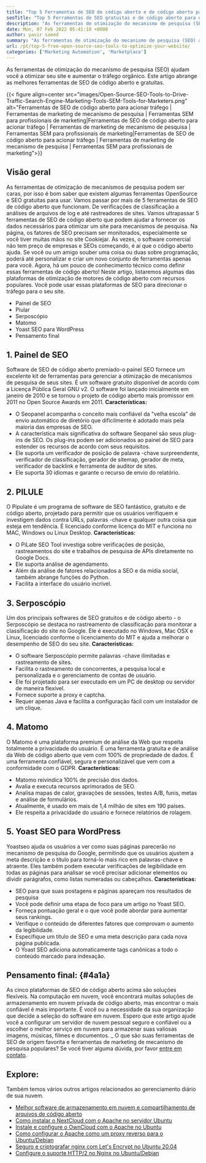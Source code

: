 ```yaml
---
title: "Top 5 Ferramentas de SEO de código aberto e de código aberto para otimizar seu site '" 
seoTitle: "Top 5 Ferramentas de SEO gratuitas e de código aberto para otimizar seu site" 
description: "As ferramentas de otimização do mecanismo de pesquisa (SEO) ajudam você a otimizar seu site e aumentar o tráfego orgânico. Este artigo abrange ferramentas populares de SEO de código aberto." 
date: Mon, 07 Feb 2022 05:41:10 +0000
author: yasir saeed
summary: "As ferramentas de otimização do mecanismo de pesquisa (SEO) ajudam você a otimizar seu site e aumentar o tráfego orgânico. Este artigo abrange as melhores ferramentas de SEO de código aberto e gratuitas." 
url: /pt/top-5-free-open-source-seo-tools-to-optimize-your-website/
categories: ['Marketing Automation', 'Marketplace']
---
```


As ferramentas de otimização do mecanismo de pesquisa (SEO) ajudam você a otimizar seu site e aumentar o tráfego orgânico. Este artigo abrange as melhores ferramentas de SEO de código aberto e gratuitas.

{{< figure align=center src="images/Open-Source-SEO-Tools-to-Drive-Traffic-Search-Engine-Marketing-Tools-SEM-Tools-for-Marketers.png" alt="Ferramentas de SEO de código aberto para acionar tráfego | Ferramentas de marketing de mecanismo de pesquisa | Ferramentas SEM para profissionais de marketing|Ferramentas de SEO de código aberto para acionar tráfego | Ferramentas de marketing de mecanismo de pesquisa | Ferramentas SEM para profissionais de marketing|Ferramentas de SEO de código aberto para acionar tráfego | Ferramentas de marketing de mecanismo de pesquisa | Ferramentas SEM para profissionais de marketing">}}


## **Visão geral**
As ferramentas de otimização de mecanismos de pesquisa podem ser caras, por isso é bom saber que existem algumas ferramentas OpenSource e SEO gratuitas para usar. Vamos passar por mais de 5 ferramentas de SEO de código aberto que funcionam. De verificações de classificação a análises de arquivos de log e até rastreadores de sites. Vamos ultrapassar 5 ferramentas de SEO de código aberto que podem ajudar a fornecer os dados necessários para otimizar um site para mecanismos de pesquisa.
Na página, os fatores de SEO precisam ser monitorados, especialmente se você tiver muitas mãos no site Cookiejar. Às vezes, o software comercial não tem preço de empresas e SEOs começando, é aí que o código aberto ajuda. Se você ou um amigo souber uma coisa ou duas sobre programação, poderá até personalizar e criar um novo conjunto de ferramentas apenas para você. Agora, há um pouco de conhecimento técnico como definir essas ferramentas de código aberto!
Neste artigo, listaremos algumas das plataformas de otimização de motores de código aberto com recursos populares. Você pode usar essas plataformas de SEO para direcionar o tráfego para o seu site.
  * Painel de SEO
  * Piular
  * Serposcópio
  * Matomo
  * Yoast SEO para WordPress
  * Pensamento final

## 1. Painel de SEO
Software de SEO de código aberto premiado-o painel SEO fornece um excelente kit de ferramentas para gerenciar a otimização de mecanismos de pesquisa de seus sites. É um software gratuito disponível de acordo com a Licença Pública Geral GNU v2. O software foi lançado inicialmente em janeiro de 2010 e se tornou o projeto de código aberto mais promissor em 2011 no Open Source Awards em 2011.
**Características:**
  * O Seopanel acompanha o conceito mais confiável da "velha escola" de envio automático de diretório que dificilmente é adotado mais pela maioria das empresas de SEO.
  * A característica mais significativa do software Seopanel são seus plug-ins de SEO. Os plug-ins podem ser adicionados ao painel de SEO para estender os recursos de acordo com seus requisitos.
  * Ele suporta um verificador de posição de palavra -chave surpreendente, verificador de classificação, gerador de sitemap, gerador de meta, verificador de backlink e ferramenta de auditor de sites.
  * Ele suporta 30 idiomas e garante o recurso de envio do relatório.

## 2. PILULE
O Pipulate é um programa de software de SEO fantástico, gratuito e de código aberto, projetado para permitir que os usuários verifiquem e investigem dados contra URLs, palavras -chave e qualquer outra coisa que esteja em tendência. É licenciado conforme licença do MIT e funciona no MAC, Windows ou Linux Desktop.
****Características**:**
  * O PiLate SEO Tool investiga sobre verificações de posição, rastreamentos do site e trabalhos de pesquisa de APIs diretamente no Google Docs.
  * Ele suporta análise de agendamento.
  * Além da análise de fatores relacionados a SEO e da mídia social, também abrange funções do Python.
  * Facilita a interface do usuário incrível.

## 3. Serposcópio
Um dos principais softwares de SEO gratuitos e de código aberto - o Serposcópio se destaca no rastreamento de classificação para monitorar a classificação do site no Google. Ele é executado no Windows, Mac OSX e Linux, licenciado conforme o licenciamento do MIT e ajuda a melhorar o desempenho de SEO do seu site.
****Características**:**
  * O software Serposcópio permite palavras -chave ilimitadas e rastreamento de sites.
  * Facilita o rastreamento de concorrentes, a pesquisa local e personalizada e o gerenciamento de contas de usuário.
  * Ele foi projetado para ser executado em um PC de desktop ou servidor de maneira flexível.
  * Fornece suporte a proxy e captcha.
  * Requer apenas Java e facilita a configuração fácil com um instalador de um clique.

## 4. Matomo
O Matomo é uma plataforma premium de análise da Web que respeita totalmente a privacidade do usuário. É uma ferramenta gratuita e de análise da Web de código aberto que vem com 100% de propriedade de dados. É uma ferramenta confiável, segura e personalizável que vem com a conformidade com o GDPR.
****Características**:**
  * Matomo reivindica 100% de precisão dos dados.
  * Avalia e executa recursos aprimorados de SEO.
  * Analisa mapas de calor, gravações de sessões, testes A/B, funis, metas e análise de formulários.
  * Atualmente, é usado em mais de 1,4 milhão de sites em 190 países.
  * Ele respeita a privacidade do usuário e fornece relatórios de rolagem.

## 5. Yoast SEO para WordPress
Yoastseo ajuda os usuários a ver como suas páginas parecerão no mecanismo de pesquisa do Google, permitindo que os usuários ajustem a meta descrição e o título para torná-lo mais rico em palavras-chave e atraente. Eles também podem executar verificações de legibilidade em todas as páginas para analisar se você precisar adicionar elementos ou dividir parágrafos, como listas numeradas ou cabeçalhos.
****Características**:**
  * SEO para que suas postagens e páginas apareçam nos resultados de pesquisa
  * Você pode definir uma etapa de foco para um artigo no Yoast SEO.
  * Forneça pontuação geral e o que você pode abordar para aumentar seus rankings.
  * Verifique o conteúdo de diferentes fatores que comprovam o aumento da legibilidade.
  * Especifique um título de SEO e uma meta descrição para cada nova página publicada.
  * O Yoast SEO adiciona automaticamente tags canônicas a todo o conteúdo marcado para indexação.

## **Pensamento final:**    {#4a1a}
As cinco plataformas de SEO de código aberto acima são soluções flexíveis. Na computação em nuvem, você encontrará muitas soluções de armazenamento em nuvem privada de código aberto, mas encontrar o mais confiável é mais importante. É você ou a necessidade da sua organização que decide a seleção do software em nuvem. Espero que este artigo ajude você a configurar um servidor de nuvem pessoal seguro e confiável ou a escolher o melhor serviço em nuvem para armazenar suas valiosas imagens, músicas, filmes e documentos.
_ O que são suas ferramentas de SEO de origem favorita e ferramentas de marketing de mecanismo de pesquisa populares? Se você tiver alguma dúvida, por favor [entre em contato][1].

## Explore:
Também temos vários outros artigos relacionados ao gerenciamento diário de sua nuvem.
  * [Melhor software de armazenamento em nuvem e compartilhamento de arquivos de código aberto][2]
  * [Como instalar o NextCloud com o Apache no servidor Ubuntu][3]
  * [Instale e configure o OwnCloud com o Apache no Ubuntu][4]
  * [Como configurar o Apache como um proxy reverso para o Ubuntu/Debian][5]
  * [Seguro e criptografar nginx com Let's Encrypt no Ubuntu 20.04][6]
  * [Configure o suporte HTTP/2 no Nginx no Ubuntu/Debian][7]

  
[1]: mailto:yasir.saeed@aspose.com
[2]: https://products.containerize.com/backup-and-sync/
[3]: https://blog.containerize.com/backup-and-sync-software/how-to-install-nextcloud-with-apache-on-ubuntu-server/
[4]: https://blog.containerize.com/backup-and-sync-software/how-to-install-and-configure-owncloud-with-apache-on-ubuntu/
[5]: https://blog.containerize.com/web-server-solution-stack/how-to-configure-apache-as-a-reverse-proxy-for-ubuntudebian/
[6]: https://blog.containerize.com/web-server-solution-stack/how-to-secure-nginx-with-letsencrypt-on-ubuntu-20-04/
[7]: https://blog.containerize.com/web-server-solution-stack/how-to-configure-http2-support-in-nginx-on-ubuntudebian/
